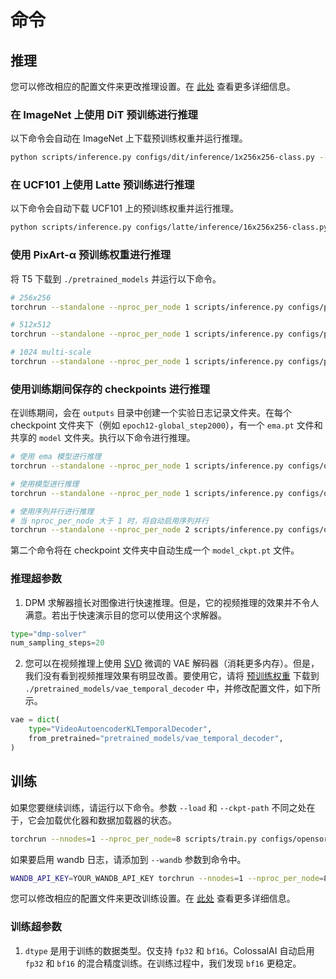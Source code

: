 # 命令

## 推理

您可以修改相应的配置文件来更改推理设置。在 [此处](/docs/structure.md#inference-config-demos) 查看更多详细信息。

### 在 ImageNet 上使用 DiT 预训练进行推理

以下命令会自动在 ImageNet 上下载预训练权重并运行推理。

```bash
python scripts/inference.py configs/dit/inference/1x256x256-class.py --ckpt-path DiT-XL-2-256x256.pt
```

### 在 UCF101 上使用 Latte 预训练进行推理

以下命令会自动下载 UCF101 上的预训练权重并运行推理。

```bash
python scripts/inference.py configs/latte/inference/16x256x256-class.py --ckpt-path Latte-XL-2-256x256-ucf101.pt
```

### 使用 PixArt-α 预训练权重进行推理

将 T5 下载到 `./pretrained_models` 并运行以下命令。

```bash
# 256x256
torchrun --standalone --nproc_per_node 1 scripts/inference.py configs/pixart/inference/1x256x256.py --ckpt-path PixArt-XL-2-256x256.pth

# 512x512
torchrun --standalone --nproc_per_node 1 scripts/inference.py configs/pixart/inference/1x512x512.py --ckpt-path PixArt-XL-2-512x512.pth

# 1024 multi-scale
torchrun --standalone --nproc_per_node 1 scripts/inference.py configs/pixart/inference/1x1024MS.py --ckpt-path PixArt-XL-2-1024MS.pth
```

### 使用训练期间保存的 checkpoints 进行推理

在训练期间，会在 `outputs` 目录中创建一个实验日志记录文件夹。在每个 checkpoint 文件夹下（例如 `epoch12-global_step2000`），有一个 `ema.pt` 文件和共享的 `model` 文件夹。执行以下命令进行推理。

```bash
# 使用 ema 模型进行推理
torchrun --standalone --nproc_per_node 1 scripts/inference.py configs/opensora/inference/16x256x256.py --ckpt-path outputs/001-STDiT-XL-2/epoch12-global_step2000/ema.pt

# 使用模型进行推理
torchrun --standalone --nproc_per_node 1 scripts/inference.py configs/opensora/inference/16x256x256.py --ckpt-path outputs/001-STDiT-XL-2/epoch12-global_step2000

# 使用序列并行进行推理
# 当 nproc_per_node 大于 1 时，将自动启用序列并行
torchrun --standalone --nproc_per_node 2 scripts/inference.py configs/opensora/inference/16x256x256.py --ckpt-path outputs/001-STDiT-XL-2/epoch12-global_step2000
```

第二个命令将在 checkpoint 文件夹中自动生成一个 `model_ckpt.pt` 文件。

### 推理超参数

1. DPM 求解器擅长对图像进行快速推理。但是，它的视频推理的效果并不令人满意。若出于快速演示目的您可以使用这个求解器。

```python
type="dmp-solver"
num_sampling_steps=20
```

2. 您可以在视频推理上使用 [SVD](https://huggingface.co/stabilityai/stable-video-diffusion-img2vid-xt) 微调的 VAE 解码器（消耗更多内存）。但是，我们没有看到视频推理效果有明显改善。要使用它，请将 [预训练权重](https://huggingface.co/maxin-cn/Latte/tree/main/t2v_required_models/vae_temporal_decoder) 下载到 `./pretrained_models/vae_temporal_decoder` 中，并修改配置文件，如下所示。

```python
vae = dict(
    type="VideoAutoencoderKLTemporalDecoder",
    from_pretrained="pretrained_models/vae_temporal_decoder",
)
```

## 训练

如果您要继续训练，请运行以下命令。参数 ``--load`` 和 ``--ckpt-path`` 不同之处在于，它会加载优化器和数据加载器的状态。

```bash
torchrun --nnodes=1 --nproc_per_node=8 scripts/train.py configs/opensora/train/64x512x512.py --data-path YOUR_CSV_PATH --load YOUR_PRETRAINED_CKPT
```

如果要启用 wandb 日志，请添加到 `--wandb` 参数到命令中。

```bash
WANDB_API_KEY=YOUR_WANDB_API_KEY torchrun --nnodes=1 --nproc_per_node=8 scripts/train.py configs/opensora/train/64x512x512.py --data-path YOUR_CSV_PATH --wandb True
```

您可以修改相应的配置文件来更改训练设置。在 [此处](/docs/structure.md#training-config-demos) 查看更多详细信息。

### 训练超参数

1. `dtype` 是用于训练的数据类型。仅支持 `fp32` 和 `bf16`。ColossalAI 自动启用 `fp32` 和 `bf16` 的混合精度训练。在训练过程中，我们发现 `bf16` 更稳定。

